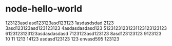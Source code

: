# node-hello-world

123123asd
asd123123asd123123
1asdasdsdad
2123
3asd123123asd123123123
4asdasdasdasd123
51231231231231123123123123
6123123123123asdasdasdasd
7123123asd123123
8asd123123123
9123123
10
11
1213
14123
asdasd123123
123
envasd595
123123
